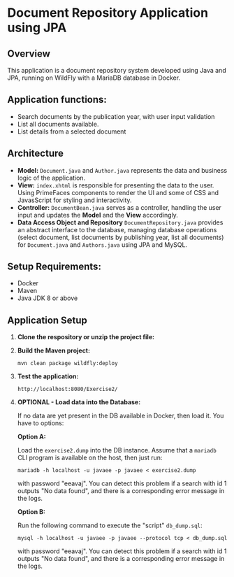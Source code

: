 # Document Repository Application using JPA

## Overview
This application is a document repository system developed using Java and JPA, running on WildFly with a MariaDB database in Docker.

## Application functions:
- Search documents by the publication year, with user input validation
- List all documents available.
- List details from a selected document

## Architecture
- **Model:** 
   `Document.java` and `Author.java` represents the data and business logic of the application.
- **View:**
   `index.xhtml` is responsible for presenting the data to the user. Using PrimeFaces components to render the UI and some of CSS and JavasScript for styling and interactivity.
- **Controller:**
   `DocumentBean.java` serves as a controller, handling the user input and updates the **Model** and the **View** accordingly.
- **Data Access Object and Repository**
   `DocumentRepository.java` provides an abstract interface to the database, managing database operations (select document, list documents by publishing year, list all documents) for `Document.java` and `Authors.java` using JPA and MySQL.

## Setup Requirements:
- Docker
- Maven
- Java JDK 8 or above

## Application Setup

1. **Clone the respository or unzip the project file:**


2. **Build the Maven project:**

   ```
   mvn clean package wildfly:deploy
   ```

3. **Test the application:**

   ```
   http://localhost:8080/Exercise2/
   ```

4. **OPTIONAL - Load data into the Database:**

   If no data are yet present in the DB available in Docker, then load it. You have to options:
   
   **Option A:** 
   
      Load the `exercise2.dump` into the DB instance. Assume that a `mariadb` CLI program is available on the host, then just run:

      ```
      mariadb -h localhost -u javaee -p javaee < exercise2.dump
      ```

      with password "eeavaj". You can detect this problem if a search with id 1 outputs "No data found", and there is a corresponding error message in the logs.

   **Option B:**

      Run the following command to execute the "script" `db_dump.sql`:

      ```
      mysql -h localhost -u javaee -p javaee --protocol tcp < db_dump.sql
      ```
      
      with password "eeavaj". You can detect this problem if a search with id 1 outputs "No data found", and there is a corresponding error message in the logs.